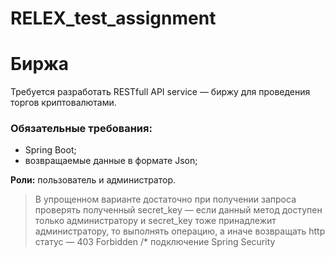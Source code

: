 # RELEX_test_assignment
# Биржа

Требуется разработать RESTfull API service — биржу для проведения торгов криптовалютами. 

### Обязательные требования:
* Spring Boot;
* возвращаемые данные в формате Json;

**Роли:** пользователь и администратор.
> В упрощенном варианте достаточно при получении запроса проверять полученный secret_key — если данный метод доступен только администратору и  secret_key тоже принадлежит  администратору, то выполнять операцию, а иначе возвращать http статус — 403 Forbidden
/* подключение Spring Security

